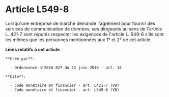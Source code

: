 # Article L549-8

Lorsqu'une entreprise de marché demande l'agrément pour fournir des services de communication de données, ses dirigeants au
sens de l'article L. 421-7 sont réputés respecter les exigences de l'article L. 549-6 s'ils sont les mêmes que les personnes
mentionnées aux 1° et 2° de cet article.

**Liens relatifs à cet article**

	**Créé par**:

	  - Ordonnance n°2016-827 du 23 juin 2016 - art. 14

	**Cite**:

	  - Code monétaire et financier - art. L421-7 (VD)
	  - Code monétaire et financier - art. L549-6 (VD)
